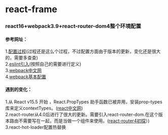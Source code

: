 # react-frame
### react16+webpack3.9+react-router-dom4整个环境配置</br>
#### 参考网址：</br>
  1.[配置过程](https://github.com/brickspert/blog/issues/1)(过程还是这么个过程，不过配置方面由于版本的更新，变化还是很大的，需要多查查)  
  2.[eslint引入](https://www.cnblogs.com/le0zh/p/5619350.html)(按照自己的需要进行定义)  
  3.[webpack中文网](https://doc.webpack-china.org/guides/hot-module-replacement)  
  4.[webpack基本配置](https://www.cnblogs.com/null11/p/7491220.html)
#### 遇到的变化：  
  1.从 React v15.5 开始 ，React.PropTypes 助手函数已被弃用，安装prop-types库来定义contextTypes。([react中文网](http://www.css88.com/react/docs/typechecking-with-proptypes.html))  
  2.react-router从4.0后进行了很大的更新。需要引入react-router-dom.在这个版本路由不需要写在一起，而是当做一个组件来使用。([react-router4初探](http://blog.csdn.net/sinat_17775997/article/details/69218382)）)  
   3.react-hot-loader配置热替换
